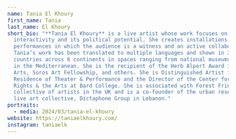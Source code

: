 ```yaml
---
name: Tania El Khoury
first_name: Tania
last_name: El Khoury
short_bio: "**Tania El Khoury** is a live artist whose work focuses on audience
  interactivity and its political potential. She creates installations and
  performances in which the audience is a witness and an active collaborator.
  Tania’s work has been translated to multiple languages and shown in 32
  countries across 6 continents in spaces ranging from national museums to boats
  in the Mediterranean. She is the recipient of the Herb Alpert Award in the
  Arts, Soros Art Fellowship, and others. She is Distinguished Artist in
  Residence of Theater & Performance and the Director of the Center for Human
  Rights & the Arts at Bard College. She is associated with Forest Fringe
  collective of artists in the UK and is a co-founder of the urban research and
  live art collective, Dictaphone Group in Lebanon."
portraits:
  - media: 2024/03/tania-el-khoury
website: https://taniaelkhoury.com/
instagram: taniaelk
---
```

